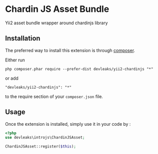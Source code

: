 Chardin JS Asset Bundle
=======================
Yii2 asset bundle wrapper around chardinjs library

Installation
------------

The preferred way to install this extension is through [composer](http://getcomposer.org/download/).

Either run

```
php composer.phar require --prefer-dist devleaks/yii2-chardinjs "*"
```

or add

```
"devleaks/yii2-chardinjs": "*"
```

to the require section of your `composer.json` file.


Usage
-----

Once the extension is installed, simply use it in your code by  :

```php
<?php
use devleaks\introjs\ChardinJSAsset;

ChardinJSAsset::register($this);
